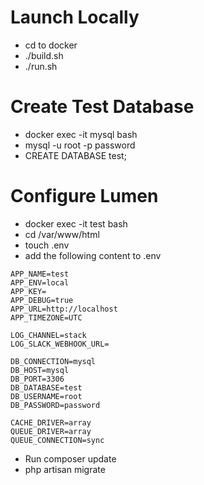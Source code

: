 # Launch Locally
+ cd to docker
+ ./build.sh
+ ./run.sh

# Create Test Database
+ docker exec -it mysql bash
+ mysql -u root -p password
+ CREATE DATABASE test;

# Configure Lumen
+ docker exec -it test bash
+ cd /var/www/html
+ touch .env
+ add the following content to .env
```
APP_NAME=test
APP_ENV=local
APP_KEY=
APP_DEBUG=true
APP_URL=http://localhost
APP_TIMEZONE=UTC

LOG_CHANNEL=stack
LOG_SLACK_WEBHOOK_URL=

DB_CONNECTION=mysql
DB_HOST=mysql
DB_PORT=3306
DB_DATABASE=test
DB_USERNAME=root
DB_PASSWORD=password

CACHE_DRIVER=array
QUEUE_DRIVER=array
QUEUE_CONNECTION=sync
```
+ Run composer update
+ php artisan migrate


